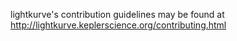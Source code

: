 lightkurve's contribution guidelines may be found at
http://lightkurve.keplerscience.org/contributing.html
